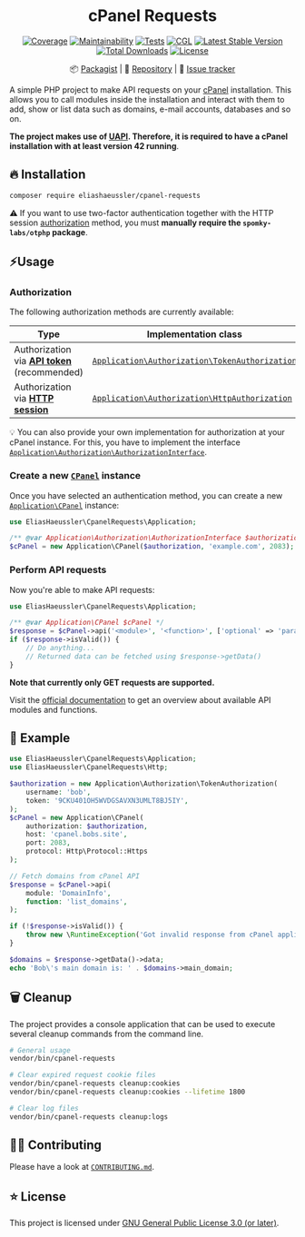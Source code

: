<div align="center">

# cPanel Requests

[![Coverage](https://codecov.io/gh/eliashaeussler/cpanel-requests/branch/main/graph/badge.svg?token=YZ3RQHSX4B)](https://codecov.io/gh/eliashaeussler/cpanel-requests)
[![Maintainability](https://api.codeclimate.com/v1/badges/1277cb80151c332d04ff/maintainability)](https://codeclimate.com/github/eliashaeussler/cpanel-requests/maintainability)
[![Tests](https://github.com/eliashaeussler/cpanel-requests/actions/workflows/tests.yaml/badge.svg)](https://github.com/eliashaeussler/cpanel-requests/actions/workflows/tests.yaml)
[![CGL](https://github.com/eliashaeussler/cpanel-requests/actions/workflows/cgl.yaml/badge.svg)](https://github.com/eliashaeussler/cpanel-requests/actions/workflows/cgl.yaml)
[![Latest Stable Version](http://poser.pugx.org/eliashaeussler/cpanel-requests/v)](https://packagist.org/packages/eliashaeussler/cpanel-requests)
[![Total Downloads](http://poser.pugx.org/eliashaeussler/cpanel-requests/downloads)](https://packagist.org/packages/eliashaeussler/cpanel-requests)
[![License](http://poser.pugx.org/eliashaeussler/cpanel-requests/license)](LICENSE)

:package:&nbsp;[Packagist](https://packagist.org/packages/eliashaeussler/cpanel-requests) |
:floppy_disk:&nbsp;[Repository](https://github.com/eliashaeussler/cpanel-requests) |
:bug:&nbsp;[Issue tracker](https://github.com/eliashaeussler/cpanel-requests/issues)

</div>

A simple PHP project to make API requests on your [cPanel](https://cpanel.com/) installation.
This allows you to call modules inside the installation and interact with them to add, show or
list data such as domains, e-mail accounts, databases and so on.

**The project makes use of [UAPI](https://documentation.cpanel.net/display/DD/Guide+to+UAPI).
Therefore, it is required to have a cPanel installation with at least version 42 running**.

## :fire: Installation

```bash
composer require eliashaeussler/cpanel-requests
```

:warning: If you want to use two-factor authentication together with
the HTTP session [authorization](#authorization) method, you must
**manually require the `spomky-labs/otphp` package**.

## :zap:Usage

### Authorization

The following authorization methods are currently available:

| Type                                               | Implementation class                                                                                   |
|----------------------------------------------------|--------------------------------------------------------------------------------------------------------|
| Authorization via [**API token**][1] (recommended) | [`Application\Authorization\TokenAuthorization`](src/Application/Authorization/TokenAuthorization.php) |
| Authorization via [**HTTP session**][2]            | [`Application\Authorization\HttpAuthorization`](src/Application/Authorization/HttpAuthorization.php)   |

:bulb: You can also provide your own implementation for authorization
at your cPanel instance. For this, you have to implement the interface
[`Application\Authorization\AuthorizationInterface`](src/Application/Authorization/AuthorizationInterface.php).

### Create a new [`CPanel`](src/Application/CPanel.php) instance

Once you have selected an authentication method, you can create a
new [`Application\CPanel`](src/Application/CPanel.php) instance:

```php
use EliasHaeussler\CpanelRequests\Application;

/** @var Application\Authorization\AuthorizationInterface $authorization */
$cPanel = new Application\CPanel($authorization, 'example.com', 2083);
```

### Perform API requests

Now you're able to make API requests:

```php
use EliasHaeussler\CpanelRequests\Application;

/** @var Application\CPanel $cPanel */
$response = $cPanel->api('<module>', '<function>', ['optional' => 'parameters']);
if ($response->isValid()) {
    // Do anything...
    // Returned data can be fetched using $response->getData()
}
```

**Note that currently only GET requests are supported.**

Visit the [official documentation][3] to get an overview about
available API modules and functions.

## :bee: Example

```php
use EliasHaeussler\CpanelRequests\Application;
use EliasHaeussler\CpanelRequests\Http;

$authorization = new Application\Authorization\TokenAuthorization(
    username: 'bob',
    token: '9CKU401OH5WVDGSAVXN3UMLT8BJ5IY',
);
$cPanel = new Application\CPanel(
    authorization: $authorization,
    host: 'cpanel.bobs.site',
    port: 2083,
    protocol: Http\Protocol::Https
);

// Fetch domains from cPanel API
$response = $cPanel->api(
    module: 'DomainInfo',
    function: 'list_domains',
);

if (!$response->isValid()) {
    throw new \RuntimeException('Got invalid response from cPanel application.');
}

$domains = $response->getData()->data;
echo 'Bob\'s main domain is: ' . $domains->main_domain;
```

## :wastebasket: Cleanup

The project provides a console application that can be used to execute
several cleanup commands from the command line.

```bash
# General usage
vendor/bin/cpanel-requests

# Clear expired request cookie files
vendor/bin/cpanel-requests cleanup:cookies
vendor/bin/cpanel-requests cleanup:cookies --lifetime 1800

# Clear log files
vendor/bin/cpanel-requests cleanup:logs
```

## :technologist: Contributing

Please have a look at [`CONTRIBUTING.md`](CONTRIBUTING.md).

## :star: License

This project is licensed under [GNU General Public License 3.0 (or later)](LICENSE).

[1]: https://api.docs.cpanel.net/cpanel/tokens/
[2]: https://api.docs.cpanel.net/cpanel/introduction/
[3]: https://documentation.cpanel.net/display/DD/Guide+to+UAPI
